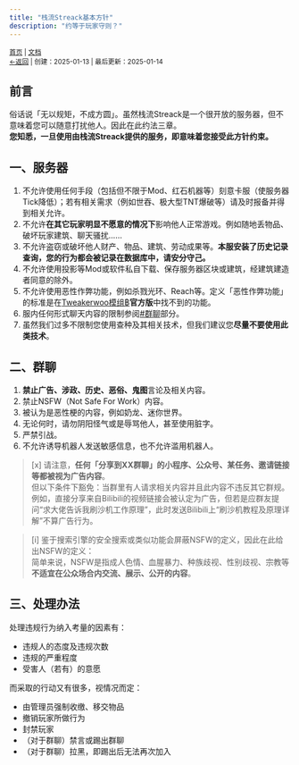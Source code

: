 ```yaml
---
title: "栈流Streack基本方针"
description: "约等于玩家守则？"
---
```

<small id="old_menu"><a href="/Streack/">首页</a> | <a href="/Streack/doc/">文档</a></small><br><small><a href="/Streack/doc">←返回</a> |
 创建：2025-01-13 | 最后更新：2025-01-14</small><br>

## 前言
俗话说「无以规矩，不成方圆」。虽然栈流Streack是一个很开放的服务器，但不意味着您可以随意打扰他人。因此在此约法三章。<br>
**您知悉，一旦使用由栈流Streack提供的服务，即意味着您接受此方针约束。**

## 一、服务器
1. 不允许使用任何手段（包括但不限于Mod、红石机器等）刻意卡服（使服务器Tick降低）；若有相关需求（例如世吞、极大型TNT爆破等）请及时报备并得到相关允许。
2. 不允许**在其它玩家明显不愿意的情况下**影响他人正常游戏。例如随地丢物品、破坏玩家建筑、聊天骚扰……
3. 不允许盗窃或破坏他人财产、物品、建筑、劳动成果等。**本服安装了历史记录查询，您的行为都会被记录在数据库中，请安分守己。**
4. 不允许使用投影等Mod或软件私自下载、保存服务器区块或建筑，经建筑建造者同意的除外。
5. 不允许使用恶性作弊功能，例如杀戮光环、Reach等。定义「恶性作弊功能」的标准是在[Tweakerwoo模组฿](https://www.mcmod.cn/class/2230.html)**官方版**中找不到的功能。
6. 服内任何形式聊天内容的限制参阅[#群聊](#二、群聊)部分。
7. 虽然我们过多不限制您使用查种及其相关技术，但我们建议您**尽量不要使用此类技术**。

## 二、群聊
1. **禁止广告、涉政、历史、恶俗、鬼图**言论及相关内容。
2. 禁止NSFW（Not Safe For Work）内容。
3. 被认为是恶性梗的内容，例如奶龙、迷你世界。
4. 无论何时，请勿阴阳怪气或是辱骂他人，甚至使用脏字。
5. 严禁引战。
6. 不允许诱导机器人发送敏感信息，也不允许滥用机器人。

> [x] 请注意，**任何「分享到XX群聊」的小程序、公众号、某任务、邀请链接等都被视为广告内容**。<br>
> 但以下条件下豁免：当群里有人请求相关内容并且此内容不违反其它群规。<br>
> 例如，直接分享来自Bilibili的视频链接会被认定为广告，但若是应群友提问“求大佬告诉我刷沙机工作原理”，此时发送Bilibili上“刷沙机教程及原理详解”不算广告行为。

> [i] 鉴于搜索引擎的安全搜索或类似功能会屏蔽NSFW的定义，因此在此给出NSFW的定义：<br>
> 简单来说，NSFW是指成人色情、血腥暴力、种族歧视、性别歧视、宗教等**不适宜在公众场合内交流、展示、公开的内容**。<br>

## 三、处理办法
处理违规行为纳入考量的因素有：
* 违规人的态度及违规次数
* 违规的严重程度
* 受害人（若有）的意愿

而采取的行动又有很多，视情况而定：
* 由管理员强制收缴、移交物品
* 撤销玩家所做行为
* 封禁玩家
* （对于群聊）禁言或踢出群聊
* （对于群聊）拉黑，即踢出后无法再次加入

<script src="https://rs.kdxiaoyi.top/res/scripts/js/sober@1.0.6.min.js"></script><script src="https://kdxiaoyi.top/Streack/page/js/pmd.js"></script><script src="https://rs.kdxiaoyi.top/res/scripts/js/pmd-reRender.min.js"></script>